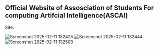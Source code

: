 ## Official Website of Assosciation of Students For computing Artifcial Intelligence(ASCAI)

Site: 

![Screenshot 2025-02-11 132425](https://github.com/user-attachments/assets/610c7975-c95a-467a-b8c3-49125ddb8618)
![Screenshot 2025-02-11 132444](https://github.com/user-attachments/assets/9057416c-436f-4706-aa59-e85a65e725fb)
![Screenshot 2025-02-11 132503](https://github.com/user-attachments/assets/140363a0-b4f0-493f-9e43-5bf49d392bf0)




